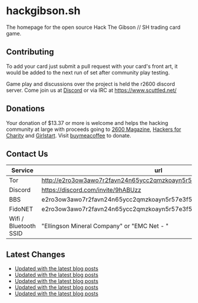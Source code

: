 # hackgibson.sh
The homepage for the open source Hack The Gibson // SH trading card game.


## Contributing

To add your card just submit a pull request with your card's front art, it would be added to the next run of set after community play testing.

Game play and discussions over the project is held the r2600 discord server. Come join us at [Discord](https://discord.com/invite/9hABUzz) or via IRC at https://www.scuttled.net/


## Donations

Your donation of $13.37 or more is welcome and helps the hacking community at large with proceeds going to [2600 Magazine](https://2600.com/), [Hackers for Charity](https://hackersforcharity.org) and [Girlstart](https://girlstart.org).  Visit [buymeacoffee](https://www.buymeacoffee.com/hackgibson.sh) to donate.


## Contact Us

Service | url
-|-
Tor | http://e2ro3ow3awo7r2favn24n65ycc2qmzkoayn5r57e3f56nvjwdcgg32ad.onion
Discord | https://discord.com/invite/9hABUzz
BBS | e2ro3ow3awo7r2favn24n65ycc2qmzkoayn5r57e3f56nvjwdcgg32ad.onion:23
FidoNET | e2ro3ow3awo7r2favn24n65ycc2qmzkoayn5r57e3f56nvjwdcgg32ad.onion:24554
Wifi / Bluetooth SSID | "Ellingson Mineral Company" or "EMC Net - <fidonet address>"

## Latest Changes
<!-- BLOG-POST-LIST:START -->
- [Updated with the latest blog posts](https://github.com/DFW2600/hackgibson.sh/commit/ec4312b8865516e40e3f3a06dd290030b6af8b5b)
- [Updated with the latest blog posts](https://github.com/DFW2600/hackgibson.sh/commit/0860d3b66e048f02dc6b09e6a76873e1b570477b)
- [Updated with the latest blog posts](https://github.com/DFW2600/hackgibson.sh/commit/f2ea21929e57bdf53c3a7c699474ad851b544ca7)
- [Updated with the latest blog posts](https://github.com/DFW2600/hackgibson.sh/commit/fcd7d871bd79d45d39d93335292415143cc5e85a)
- [Updated with the latest blog posts](https://github.com/DFW2600/hackgibson.sh/commit/7190c40c06f02057ab62986493ffb2c28e206a16)
<!-- BLOG-POST-LIST:END -->
